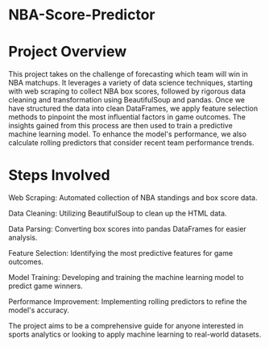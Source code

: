# NBA-Score-Predictor
# Project Overview
This project takes on the challenge of forecasting which team will win in NBA matchups. It leverages a variety of data science techniques, starting with web scraping to collect NBA box scores, followed by rigorous data cleaning and transformation using BeautifulSoup and pandas. Once we have structured the data into clean DataFrames, we apply feature selection methods to pinpoint the most influential factors in game outcomes. The insights gained from this process are then used to train a predictive machine learning model. To enhance the model's performance, we also calculate rolling predictors that consider recent team performance trends.

# Steps Involved
Web Scraping: Automated collection of NBA standings and box score data. 

Data Cleaning: Utilizing BeautifulSoup to clean up the HTML data.

Data Parsing: Converting box scores into pandas DataFrames for easier analysis.

Feature Selection: Identifying the most predictive features for game outcomes.

Model Training: Developing and training the machine learning model to predict game winners.

Performance Improvement: Implementing rolling predictors to refine the model's accuracy.

The project aims to be a comprehensive guide for anyone interested in sports analytics or looking to apply machine learning to real-world datasets.

